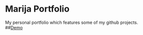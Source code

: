 # Marija Portfolio
My personal portfolio which features some of my github projects. <br/>
##<a href="https://editamarija.github.io/Portfolio/MarijaPortfolio/" target="_blank">Demo</a>
